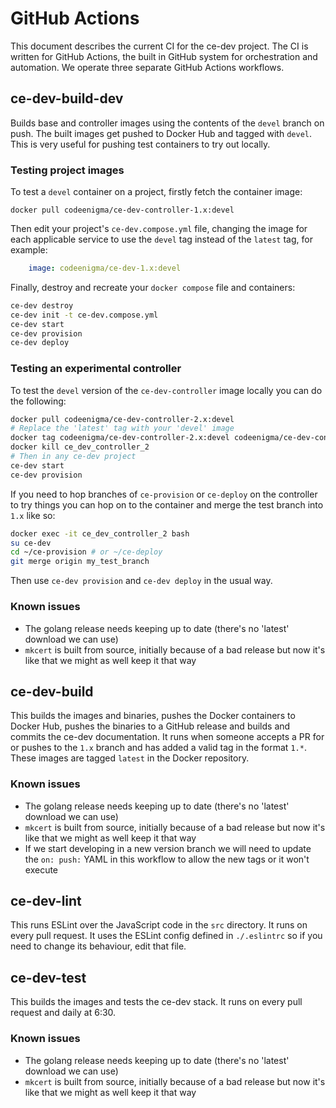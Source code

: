 # GitHub Actions
This document describes the current CI for the ce-dev project. The CI is written for GitHub Actions, the built in GitHub system for orchestration and automation. We operate three separate GitHub Actions workflows.

## ce-dev-build-dev
Builds base and controller images using the contents of the `devel` branch on push. The built images get pushed to Docker Hub and tagged with `devel`. This is very useful for pushing test containers to try out locally.

### Testing project images
To test a `devel` container on a project, firstly fetch the container image:

```
docker pull codeenigma/ce-dev-controller-1.x:devel
```

Then edit your project's `ce-dev.compose.yml` file, changing the image for each applicable service to use the `devel` tag instead of the `latest` tag, for example:

```yaml
    image: codeenigma/ce-dev-1.x:devel
```

Finally, destroy and recreate your `docker compose` file and containers:

```bash
ce-dev destroy
ce-dev init -t ce-dev.compose.yml
ce-dev start
ce-dev provision
ce-dev deploy
```

### Testing an experimental controller
To test the `devel` version of the `ce-dev-controller` image locally you can do the following:

```bash
docker pull codeenigma/ce-dev-controller-2.x:devel
# Replace the 'latest' tag with your 'devel' image
docker tag codeenigma/ce-dev-controller-2.x:devel codeenigma/ce-dev-controller-2.x:latest
docker kill ce_dev_controller_2
# Then in any ce-dev project
ce-dev start
ce-dev provision
```

If you need to hop branches of `ce-provision` or `ce-deploy` on the controller to try things you can hop on to the container and merge the test branch into `1.x` like so:

```bash
docker exec -it ce_dev_controller_2 bash
su ce-dev
cd ~/ce-provision # or ~/ce-deploy
git merge origin my_test_branch
```

Then use `ce-dev provision` and `ce-dev deploy` in the usual way.

### Known issues
* The golang release needs keeping up to date (there's no 'latest' download we can use)
* `mkcert` is built from source, initially because of a bad release but now it's like that we might as well keep it that way

## ce-dev-build
This builds the images and binaries, pushes the Docker containers to Docker Hub, pushes the binaries to a GitHub release and builds and commits the ce-dev documentation. It runs when someone accepts a PR for or pushes to the `1.x` branch and has added a valid tag in the format `1.*`. These images are tagged `latest` in the Docker repository.

### Known issues
* The golang release needs keeping up to date (there's no 'latest' download we can use)
* `mkcert` is built from source, initially because of a bad release but now it's like that we might as well keep it that way
* If we start developing in a new version branch we will need to update the `on: push:` YAML in this workflow to allow the new tags or it won't execute

## ce-dev-lint
This runs ESLint over the JavaScript code in the `src` directory. It runs on every pull request. It uses the ESLint config defined in `./.eslintrc` so if you need to change its behaviour, edit that file.

## ce-dev-test
This builds the images and tests the ce-dev stack. It runs on every pull request and daily at 6:30.

### Known issues
* The golang release needs keeping up to date (there's no 'latest' download we can use)
* `mkcert` is built from source, initially because of a bad release but now it's like that we might as well keep it that way

